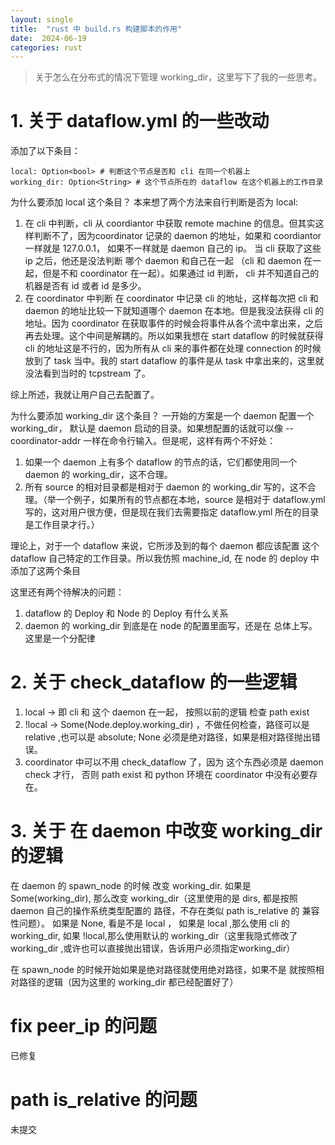 ```yaml
---
layout: single
title:  "rust 中 build.rs 构建脚本的作用"
date:  2024-06-19
categories: rust
---
```


> 关于怎么在分布式的情况下管理 working_dir，这里写下了我的一些思考。

# 1. 关于 dataflow.yml 的一些改动
添加了以下条目： 
```
local: Option<bool> # 判断这个节点是否和 cli 在同一个机器上
working_dir: Option<String> # 这个节点所在的 dataflow 在这个机器上的工作目录
```

为什么要添加 local 这个条目？
本来想了两个方法来自行判断是否为 local:
1. 在 cli 中判断，cli 从 coordiantor 中获取 remote machine 的信息。但其实这样判断不了，因为coordinator 记录的 daemon 的地址，如果和 coordiantor一样就是 127.0.0.1， 如果不一样就是 daemon 自己的 ip。 当 cli 获取了这些 ip 之后，他还是没法判断 哪个 daemon 和自己在一起 （cli 和 daemon 在一起，但是不和 coordinator 在一起）。如果通过 id 判断， cli 并不知道自己的机器是否有 id 或者 id 是多少。
2. 在 coordinator 中判断
在 coordinator 中记录 cli 的地址，这样每次把 cli 和 daemon 的地址比较一下就知道哪个 daemon 在本地。但是我没法获得 cli 的地址。因为 coordinator 在获取事件的时候会将事件从各个流中拿出来，之后再去处理。这个中间是解耦的。所以如果我想在 start dataflow 的时候就获得 cli 的地址这是不行的，因为所有从 cli 来的事件都在处理 connection 的时候放到了 task 当中。我的 start dataflow 的事件是从 task 中拿出来的，这里就没法看到当时的 tcpstream 了。

综上所述，我就让用户自己去配置了。


为什么要添加 working_dir 这个条目？
一开始的方案是一个 daemon 配置一个 working_dir， 默认是 daemon 启动的目录。如果想配置的话就可以像 --coordinator-addr 一样在命令行输入。但是呢，这样有两个不好处：
1. 如果一个 daemon 上有多个 dataflow 的节点的话，它们都使用同一个 daemon 的 working_dir，这不合理。
2. 所有 source 的相对目录都是相对于 daemon 的 working_dir 写的，这不合理。（举一个例子，如果所有的节点都在本地，source 是相对于 dataflow.yml 写的，这对用户很方便，但是现在我们去需要指定 dataflow.yml 所在的目录是工作目录才行。）

理论上，对于一个 dataflow 来说，它所涉及到的每个 daemon 都应该配置 这个 dataflow 自己特定的工作目录。所以我仿照 machine_id, 在 node 的 deploy 中 添加了这两个条目

这里还有两个待解决的问题：
1. dataflow 的 Deploy 和 Node 的 Deploy 有什么关系
2. daemon 的 working_dir 到底是在 node 的配置里面写，还是在 总体上写。这里是一个分配律

# 2. 关于 check_dataflow 的一些逻辑
1. local -> 即 cli 和 这个 daemon 在一起， 按照以前的逻辑 检查 path exist
2. !local -> Some(Node.deploy.working_dir) ，不做任何检查，路径可以是 relative ,也可以是 absolute; None 必须是绝对路径，如果是相对路径抛出错误。
3. coordinator 中可以不用 check_dataflow 了，因为 这个东西必须是 daemon check 才行， 否则 path exist 和 python 环境在 coordinator 中没有必要存在。


# 3. 关于 在 daemon 中改变 working_dir 的逻辑
在 daemon 的 spawn_node 的时候 改变 working_dir. 如果是 Some(working_dir), 那么改变 working_dir（这里使用的是 dirs, 都是按照 daemon 自己的操作系统类型配置的 路径，不存在类似 path is_relative 的 兼容性问题）。 如果是 None, 看是不是 local ， 如果是 local ,那么使用 cli 的 working_dir, 如果 !local,那么使用默认的 working_dir（这里我隐式修改了 working_dir ,或许也可以直接抛出错误，告诉用户必须指定working_dir）

在 spawn_node 的时候开始如果是绝对路径就使用绝对路径，如果不是 就按照相对路径的逻辑（因为这里的 working_dir 都已经配置好了）

# fix peer_ip 的问题
已修复

# path is_relative 的问题
未提交